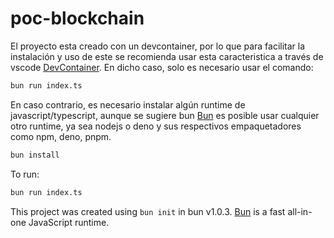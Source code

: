 # poc-blockchain

El proyecto esta creado con un devcontainer, por lo que para facilitar la instalación y uso de este se recomienda usar esta caracteristica a través de vscode [DevContainer](https://code.visualstudio.com/docs/devcontainers/containers).
En dicho caso, solo es necesario usar el comando:

```bash
bun run index.ts
```

En caso contrario, es necesario instalar algún runtime de javascript/typescript, aunque se sugiere bun [Bun](https://bun.sh) es posible usar cualquier otro runtime, ya sea nodejs o deno y sus respectivos empaquetadores como npm, deno, pnpm.

```bash
bun install
```

To run:

```bash
bun run index.ts
```

This project was created using `bun init` in bun v1.0.3. [Bun](https://bun.sh) is a fast all-in-one JavaScript runtime.
